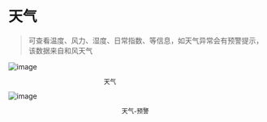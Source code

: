 # 天气

> 可查看温度、风力、湿度、日常指数、等信息，如天气异常会有预警提示，该数据来自和风天气

<div style="width: 400px;">
  <img src="/images/weather/weather.png" alt="image">
  <p style="font-size: 12px; text-align: center;">天气</p>
</div>

<div style="width: 500px;">
  <img src="/images/weather/weather-warning.png" alt="image">
  <p style="font-size: 12px; text-align: center;">天气-预警</p>
</div>